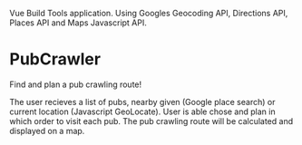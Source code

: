 Vue Build Tools application. Using Googles Geocoding API, Directions API, Places API and Maps Javascript API. 

# PubCrawler
Find and plan a pub crawling route! 

The user recieves a list of pubs, nearby given (Google place search) or current location (Javascript GeoLocate). User is able chose and plan in which order to visit 
each pub. The pub crawling route will be calculated and displayed on a map.





